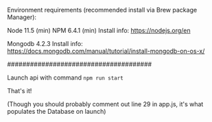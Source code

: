 Environment requirements (recommended install via Brew package Manager):

Node 11.5 (min) NPM 6.4.1 (min)
Install info: https://nodejs.org/en

Mongodb 4.2.3
Install info: https://docs.mongodb.com/manual/tutorial/install-mongodb-on-os-x/

######################################

Launch api with command `npm run start`

That's it! 

(Though you should probably comment out line 29 in app.js, it's what populates the Database on launch)